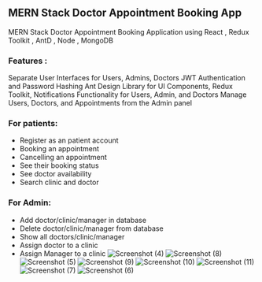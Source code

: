 ## MERN Stack Doctor Appointment Booking App
MERN Stack Doctor Appointment Booking Application using React , Redux Toolkit , AntD , Node , MongoDB 
### Features :
Separate User Interfaces for Users, Admins, Doctors
JWT Authentication and Password Hashing
Ant Design Library for UI Components,
Redux Toolkit,
Notifications Functionality for Users, Admin, and Doctors
Manage Users, Doctors, and Appointments from the Admin panel
### For patients:
* Register as an patient account
* Booking an appointment
* Cancelling an appointment
* See their booking status
* See doctor availability
* Search clinic and doctor
### For Admin:
* Add doctor/clinic/manager in database
* Delete doctor/clinic/manager from database
* Show all doctors/clinic/manager
* Assign doctor to a clinic
* Assign Manager to a clinic
![Screenshot (4)](https://github.com/MuhammedFayistgl/DoctorAppointment/assets/77223454/af4032c2-5733-4dc2-86ab-336423b62c42)
![Screenshot (8)](https://github.com/MuhammedFayistgl/DoctorAppointment/assets/77223454/77ba6309-ab1a-4f4c-be4e-3ab37b1ac63e)
![Screenshot (5)](https://github.com/MuhammedFayistgl/DoctorAppointment/assets/77223454/c59ea8a4-3d18-4e4e-8896-fa2e9b6cef53)
![Screenshot (9)](https://github.com/MuhammedFayistgl/DoctorAppointment/assets/77223454/ed948942-6849-4f3c-ab00-10f78ebbae5c)
![Screenshot (10)](https://github.com/MuhammedFayistgl/DoctorAppointment/assets/77223454/fe569c09-6a40-4c5e-a2b6-88a8c942d15e)
![Screenshot (11)](https://github.com/MuhammedFayistgl/DoctorAppointment/assets/77223454/0851217d-71a8-472b-bdfb-a895cbdbed57)
![Screenshot (7)](https://github.com/MuhammedFayistgl/DoctorAppointment/assets/77223454/44bdddd4-5fb2-4dda-83a2-e84b6521ed2a)
![Screenshot (6)](https://github.com/MuhammedFayistgl/DoctorAppointment/assets/77223454/ae3641e2-4ec7-4dac-8510-4eedde4c9c2b)

<!--  -->